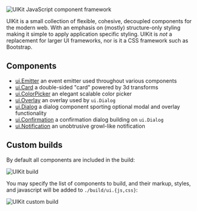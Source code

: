 
 ![UIKit JavaScript component framework](http://f.cl.ly/items/2j0m3D1l1T041S1k463L/Grab.png)

  UIKit is a small collection of flexible, cohesive, decoupled components for the modern web. With an emphasis on (mostly) structure-only styling making it simple to apply application specific styling. UIKit is _not_ a replacement for larger UI frameworks, nor is it a CSS framework such as Bootstrap.

## Components

  - [ui.Emitter](https://github.com/visionmedia/uikit/tree/master/lib/components/emitter) an event emitter used throughout various components
  - [ui.Card](https://github.com/visionmedia/uikit/tree/master/lib/components/card) a double-sided "card" powered by 3d transforms
  - [ui.ColorPicker](https://github.com/visionmedia/uikit/tree/master/lib/components/color-picker) an elegant scalable color picker
  - [ui.Overlay](https://github.com/visionmedia/uikit/tree/master/lib/components/overlay) an overlay used by `ui.Dialog`
  - [ui.Dialog](https://github.com/visionmedia/uikit/tree/master/lib/components/dialog) a dialog component sporting optional modal and overlay functionality
  - [ui.Confirmation](https://github.com/visionmedia/uikit/tree/master/lib/components/confirmation) a confirmation dialog building on `ui.Dialog`
  - [ui.Notification](https://github.com/visionmedia/uikit/tree/master/lib/components/notification) an unobtrusive growl-like notification

## Custom builds

  By default all components are included in the build:

  ![UIKit build](http://f.cl.ly/items/0Z040x2E2g2v2E1M2l38/Grab.png)

  You may specify the list of components to build, and their markup, styles, and javascript will be added to `./build/ui.{js,css}`:
  
  ![UIKit custom build](http://f.cl.ly/items/1B3C3g293y03372I1q1b/Grab.png)